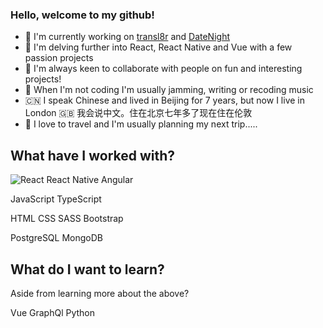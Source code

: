 ### Hello, welcome to my github!

- 🔭 I'm currently working on [transl8r](https://github.com/FenderStrat85/transl8r) and [DateNight](https://github.com/FenderStrat85/DateNight)
- 🌱 I'm delving further into React, React Native and Vue with a few passion projects
- 👯 I'm always keen to collaborate with people on fun and interesting projects!
- 🎸 When I'm not coding I'm usually jamming, writing or recoding music
- 🇨🇳 I speak Chinese and lived in Beijing for 7 years, but now I live in London 🇬🇧 我会说中文。住在北京七年多了现在住在伦敦
- 🚂 I love to travel and I'm usually planning my next trip.....

## What have I worked with? 
<p>
  <img alt="React" src="https://img.shields.io/badge/React-20232A?style=for-the-badge&logo=react&logoColor=61DAFB"/> 
  React Native
  Angular
  </p>

<p>
  JavaScript
  TypeScript
</p>

<p>
  HTML
  CSS
  SASS
  Bootstrap
</p>

<p>
  PostgreSQL
  MongoDB
</p>

## What do I want to learn? 

Aside from learning more about the above? 

<p>
  Vue
  GraphQl
  Python 
</p>


<!--
**FenderStrat85/FenderStrat85** is a ✨ _special_ ✨ repository because its `README.md` (this file) appears on your GitHub profile.

Here are some ideas to get you started:

- 🔭 I’m currently working on ...
- 🌱 I’m currently learning ...
- 👯 I’m looking to collaborate on ...
- 🤔 I’m looking for help with ...
- 💬 Ask me about ...
- 📫 How to reach me: ...
- 😄 Pronouns: ...
- ⚡ Fun fact: ...
-->

